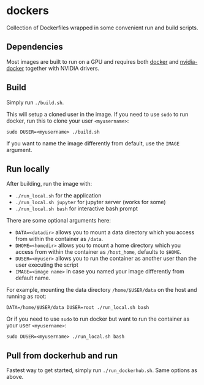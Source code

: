 # dockers
Collection of Dockerfiles wrapped in some convenient run and build scripts.

## Dependencies
Most images are built to run on a GPU and requires both [docker](https://docs.docker.com/get-started/)
and [nvidia-docker](https://github.com/NVIDIA/nvidia-docker) together with NVIDIA drivers.

## Build
Simply run `./build.sh`.

This will setup a cloned user in the image.
If you need to use `sudo` to run docker, run this to clone your user `<myusername>`:
```
sudo DUSER=<myusername> ./build.sh
```
If you want to name the image differently from default, use the `IMAGE` argument.

## Run locally
After building, run the image with:
- `./run_local.sh` for the application
- `./run_local.sh jupyter` for jupyter server (works for some)
- `./run_local.sh bash` for interactive bash prompt

There are some optional arguments here:
- `DATA=<datadir>` allows you to mount a data directory which you access from within the container as `/data`.
- `DHOME=<homedir>` allows you to mount a home directory which you access from within the container as `/host_home`, defaults to `$HOME`.
- `DUSER=<myuser>` allows you to run the container as another user than the user executing the script
- `IMAGE=<image name>` in case you named your image differently from default name.

For example, mounting the data directory `/home/$USER/data` on the host and running as root:
```
DATA=/home/$USER/data DUSER=root ./run_local.sh bash
```

Or if you need to use `sudo` to run docker but want to run the container as your user `<myusername>`:
```
sudo DUSER=<myusername> ./run_local.sh bash
```

## Pull from dockerhub and run
Fastest way to get started, simply run `./run_dockerhub.sh`.
Same options as above.
